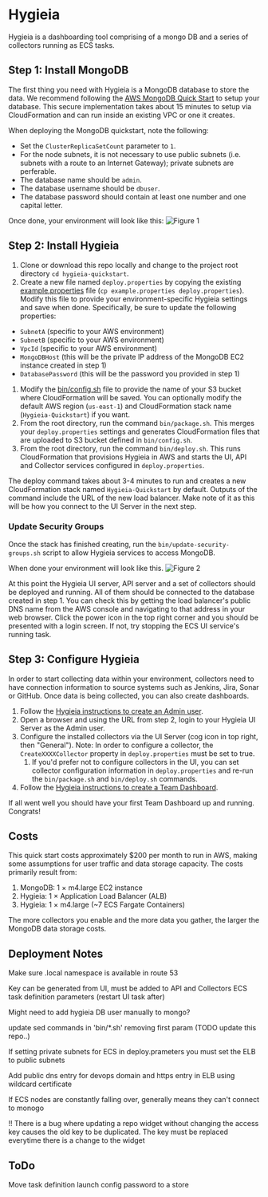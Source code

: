 # Hygieia 
Hygieia is a dashboarding tool comprising of a mongo DB and a series of collectors running as ECS tasks.

## Step 1: Install MongoDB
The first thing you need with Hygieia is a MongoDB database to store the data. We recommend following the [AWS MongoDB Quick Start](https://aws.amazon.com/quickstart/architecture/mongodb/) to setup your database. This secure implementation takes about 15 minutes to setup via CloudFormation and can run inside an existing VPC or one it creates.

When deploying the MongoDB quickstart, note the following:
- Set the `ClusterReplicaSetCount` parameter to `1`.
- For the node subnets, it is not necessary to use public subnets (i.e. subnets with a route to an Internet Gateway); private subnets are perferable.
- The database name should be `admin`.
- The database username should be `dbuser`.
- The database password should contain at least one number and one capital letter.

Once done, your environment will look like this:
![Figure 1](images/aws_quickstart_mongodb.png)

## Step 2: Install Hygieia
1. Clone or download this repo locally and change to the project root directory `cd hygieia-quickstart`.
1. Create a new file named `deploy.properties` by copying the existing [example.properties](example.properties) file (`cp example.properties deploy.properties`). Modify this file to provide your environment-specific Hygieia settings and save when done. Specifically, be sure to update the following properties:
  - `SubnetA` (specific to your AWS environment)
  - `SubnetB` (specific to your AWS environment)
  - `VpcId` (specific to your AWS environment)
  - `MongoDBHost` (this will be the private IP address of the MongoDB EC2 instance created in step 1)
  - `DatabasePassword` (this will be the password you provided in step 1)
1. Modify the [bin/config.sh](bin/config.sh) file to provide the name of your S3 bucket where CloudFormation will be saved. You can optionally modify the default AWS region (`us-east-1`) and CloudFormation stack name (`Hygieia-Quickstart`) if you want.
1. From the root directory, run the command `bin/package.sh`. This merges your `deploy.properties` settings and generates CloudFormation files that are uploaded to S3 bucket defined in `bin/config.sh`.
1. From the root directory, run the command `bin/deploy.sh`. This runs CloudFormation that provisions Hygieia in AWS and starts the UI, API and Collector services configured in `deploy.properties`.

The deploy command takes about 3-4 minutes to run and creates a new CloudFormation stack named `Hygieia-Quickstart` by default. Outputs of the command include the URL of the new load balancer. Make note of it as this will be how you connect to the UI Server in the next step.

### Update Security Groups
Once the stack has finished creating, run the `bin/update-security-groups.sh` script to allow Hygieia services to access MongoDB.

When done your environment will look like this.
![Figure 2](images/aws_quickstart_hygieia.png)

At this point the Hygieia UI server, API server and a set of collectors should be deployed and running. All of them should be connected to the database created in step 1. You can check this by getting the load balancer's public DNS name from the AWS console and navigating to that address in your web browser. Click the power icon in the top right corner and you should be presented with a login screen. If not, try stopping the ECS UI service's running task.

## Step 3: Configure Hygieia
In order to start collecting data within your environment, collectors need to have connection information to source systems such as Jenkins, Jira, Sonar or GitHub. Once data is being collected, you can also create dashboards.

1. Follow the [Hygieia instructions to create an Admin user](https://hygieia.github.io/Hygieia/signup.html).
1. Open a browser and using the URL from step 2, login to your Hygieia UI Server as the Admin user.
1. Configure the installed collectors via the UI Server (cog icon in top right, then "General"). Note: In order to configure a collector, the `CreateXXXXCollector` property in `deploy.properties` must be set to true. 
	1. If you'd prefer not to configure collectors in the UI, you can set collector configuration information in `deploy.properties` and re-run the `bin/package.sh` and `bin/deploy.sh` commands.
1. Follow the [Hygieia instructions to create a Team Dashboard](https://hygieia.github.io/Hygieia/create_team_dashboard.html).

If all went well you should have your first Team Dashboard up and running. Congrats!


## Costs

This quick start costs approximately $200 per month to run in AWS, making some assumptions for user traffic and data storage capacity. The costs primarily result from:

1. MongoDB: 1 × m4.large EC2 instance
1. Hygieia: 1 × Application Load Balancer (ALB)
1. Hygieia: 1 × m4.large (~7 ECS Fargate Containers)

The more collectors you enable and the more data you gather, the larger the MongoDB data storage costs.

## Deployment Notes

Make sure .local namespace is available in route 53

Key can be generated from UI, must be added to API and Collectors ECS task definition parameters (restart UI task after)

Might need to add hygieia DB user manually to mongo?

update sed commands in 'bin/*.sh' removing first param (TODO update this repo..)

If setting private subnets for ECS in deploy.prameters you must set the ELB to public subnets

Add public dns entry for devops domain and https entry in ELB using wildcard certificate

If ECS nodes are constantly falling over, generally means they can't connect to monogo

!! There is a bug where updating a repo widget without changing the access key causes the old key to be duplicated.  The key must be replaced everytime there is a change to the widget

## ToDo

Move task definition launch config password to a store
